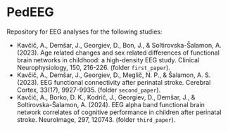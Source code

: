 # PedEEG

Repository for EEG analyses for the following studies:

* Kavčič, A., Demšar, J., Georgiev, D., Bon, J., & Soltirovska-Šalamon, A. (2023). Age related changes and sex related differences of functional brain networks in childhood: a high-density EEG study. Clinical Neurophysiology, 150, 216-226. (folder `first_paper`).
* Kavčič, A., Demšar, J., Georgiev, D., Meglič, N. P., & Šalamon, A. S. (2023). EEG functional connectivity after perinatal stroke. Cerebral Cortex, 33(17), 9927-9935. (folder `second_paper`).
* Kavčič, A., Borko, D. K., Kodrič, J., Georgiev, D., Demšar, J., & Soltirovska-Šalamon, A. (2024). EEG alpha band functional brain network correlates of cognitive performance in children after perinatal stroke. NeuroImage, 297, 120743. (folder `third_paper`).
